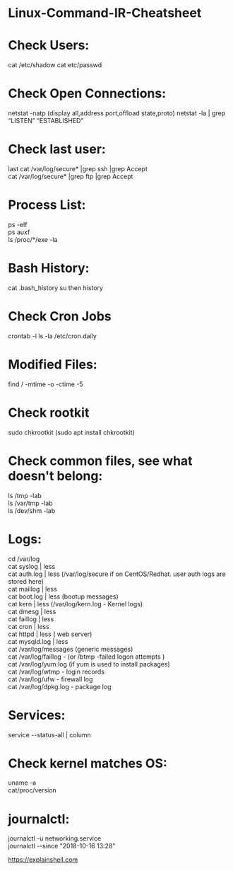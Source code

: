 # Linux-Command-IR-Cheatsheet

# Check Users:

cat /etc/shadow 
cat etc/passwd

# Check Open Connections:
netstat -natp (display all,address port,offload state,proto)
netstat -la | grep “LISTEN” “ESTABLISHED”

# Check last user:

last
cat /var/log/secure* |grep ssh |grep Accept  
cat /var/log/secure* |grep ftp |grep Accept 

# Process List:

ps -elf   
ps auxf  
ls /proc/*/exe -la   


# Bash History:
cat .bash_history 
su <user> then history

# Check Cron Jobs
crontab -l 
ls -la /etc/cron.daily

# Modified Files: 
find / -mtime -o -ctime -5

# Check rootkit 
sudo chkrootkit (sudo apt install chkrootkit)

# Check common files, see what doesn't belong:
ls /tmp -lab  
ls /var/tmp -lab  
ls /dev/shm -lab    

# Logs: 
cd /var/log  
cat syslog | less  
cat auth.log | less   (/var/log/secure if on CentOS/Redhat. user auth logs are stored here)  
cat maillog | less  
cat boot.log | less   (bootup messages)  
cat kern | less  (/var/log/kern.log - Kernel logs)  
cat dmesg | less   
cat faillog | less  
cat cron | less  
cat httpd | less ( web server)  
cat mysqld.log | less  
cat /var/log/messages (generic messages)  
cat /var/log/faillog  - (or /btmp -failed logon attempts )  
cat /var/log/yum.log  (if yum is used to install packages)  
cat /var/log/wtmp    - login records  
cat /var/log/ufw  - firewall log  
cat /var/log/dpkg.log  - package log  

# Services:
service --status-all | column  
  
# Check kernel matches OS:  

uname -a   
cat/proc/version  
  
# journalctl:  
journalctl -u networking.service  
journalctl --since "2018-10-16 13:28"  

  
  
  
https://explainshell.com
